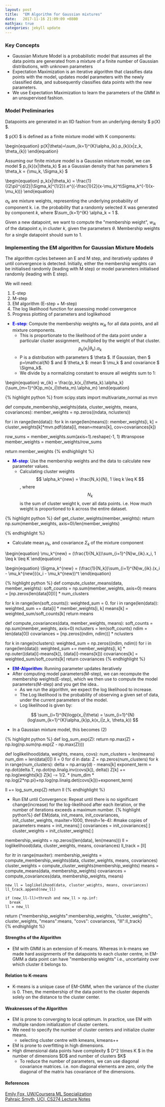 ```yaml
---
layout: post
title:  "EM Algorithm for Gaussian mixtures"
date:   2017-11-16 21:09:09 +0800
mathjax: true
categories: jekyll update
---
```

### Key Concepts
* Gaussian Mixture Model is a probabilistic model that assumes all the data points are generated from a mixture of a finite number of Gaussian distributions, with unknown parameters
* Expectation Maximization is an iterative algorithm that classifies data points with the model, updates model parameters with the newly classified data, and subsequently classifies data points with the new parameters.
* We use Expectation Maximization to learn the parameters of the GMM in an unsupervised fashion.

### Model Preliminaries
Datapoints are generated in an IID fashion from an underlying density \$ p(X) \$. 

\$ p(X) \$ is defined as a finite mixture model with K components:

\begin{equation}
p(X|\theta)=\sum_{k=1}^{K}\alpha_{k}.p_{k}(x|z_k, \theta_{k})
\end{equation}

Assuming our finite mixture model is a Gaussian mixture model, we can model \$ p_{k}(x\|\theta_k) \$ as a Gaussian density that has parameters $ \theta_k = \{\mu_k, \Sigma_k\} $

\begin{equation}
p_k(x|\theta_k) = \frac{1}{(2\pi)^{d/2}|\Sigma_k|^{1/2}}.e^{(-\frac{1}{2}(x-\mu_k)^t\Sigma_k^{-1}(x-\mu_k))} 
\end{equation}

$\alpha_k$ are mixture weights, representing the underlying probability of component k. i.e. the probability that a randomly selected X was generated by component $k$, where $\sum_{k=1}^{K} \alpha_k = 1 $.

Given a new datapoint, we want to compute the "membership weight", $w_{ik}$ of the datapoint $x_i$ in cluster $k$, given the parameters $\theta$. Membership weights for a single datapoint should sum to 1.

### Implementing the EM algorithm for Gaussian Mixture Models
The algorithm cycles between an E and M step, and iteratively updates $\theta$ until convergence is detected. Initially, either the membership weights can be initialised randomly (leading with M step) or model parameters initialised randomly (leading with E step).

We will need:
1. E-step
2. M-step
3. EM algorithm (E-step + M-step)
4. The log likelihood function for assessing model convergence
5. Progress plotting of parameters and loglikehood

* <span style="color:blue">**E-step**:</span> Compute the membership weights $w_{ik}$ for all data points, and all mixture components. 
  * This is proportionate to the likelihood of the data point under a particular cluster assignment, multiplied by the weight of that cluster.
$$ p_k(x_i|\theta_k).\alpha_k $$
  * P is a distribution with parameters \$ \theta \$. If Gaussian, then \$ p=\mathcal{N} \$ and \$ \theta_k \$: mean \$ \mu_k \$ and covariance \$ \Sigma_k\$.
  * We divide by a normalizing constant to ensure all weights sum to 1:

\begin{equation}
w_{ik} = \frac{p_k(x_i|\theta_k).\alpha_k}{\sum_{m=1}^{K}p_m(x_i|\theta_m).\alpha_m}
\end{equation}

{% highlight python %}
from scipy.stats import multivariate_normal as mvn

def compute_membership_weights(data, cluster_weights, means, covariances):
  member_weights = np.zeros((ndata, nclusters))

  for i in range(len(data)):
    for k in range(len(means)):
      member_weights[i, k] = cluster_weights[k]*mvn.pdf(data[i], mean=means[k], cov=covariances[k])
    
  row_sums = member_weights.sum(axis=1).reshape(-1, 1) #transpose
  member_weights = member_weights/row_sums

  return member_weights
{% endhighlight %}

* <span style="color:blue">**M-step**:</span> Use the membership weights and the data to calculate new parameter values. 
  * Calculating cluster weights
$$ \alpha_k^{new} = \frac{N_k}{N}, 1 \leq k \leq K $$, where $$ N_k $$ is the sum of cluster weight k, over all data points. i.e. How much weight is proportioned to k across the entire dataset.

{% highlight python %}
def get_cluster_weights(member_weights):
  return np.sum(member_weights, axis=0)/len(member_weights)

{% endhighlight %}

  * Calculate mean $\mu_k$, and covariance $\Sigma_k$ of the mixture component

\begin{equation}
\mu_k^{new} = (\frac{1}{N_k})\sum_{i=1}^{N}w_{ik}.x_i, 1 \leq k \leq K 
\end{equation}

\begin{equation}
\Sigma_k^{new} = (\frac{1}{N_k})\sum_{i=1}^{N}w_{ik}.(x_i - \mu_k^{new})(x_i - \mu_k^{new})^t
\end{equation}

{% highlight python %}
def compute_cluster_means(data, member_weights):
  soft_counts = np.sum(member_weights, axis=0)
  means = [np.zeros(len(data[0]))] * num_clusters

  for k in range(len(soft_counts)):
    weighted_sum = 0.
    for i in range(len(data)):
      weighted_sum += data[i] * member_weights[i, k]
      means[k] = weighted_sum/soft_counts[k]
  return means

def compute_covariances(data, member_weights, means):
  soft_counts = np.sum(member_weights, axis=0)
  nclusters = len(soft_counts)
  ndim = len(data[0])
  covariances = [np.zeros((ndim, ndim))] * nclusters

  for k in range(nclusters):
    weighted_sum = np.zeros((ndim, ndim))
    for i in range(len(data)):
      weighted_sum += member_weights[i, k] * np.outer((data[i]-means[k]), (data[i]-means[k]))
    covariances[k] = weighted_sum/soft_counts[k]
  return covariances
{% endhighlight %}

* <span style="color:blue">**EM-Algorithm**</span>: Running parameter updates iteratively
* After computing model parameters(M-step), we can recompute the membership weights(E-step), which we then use to compute the model parameters(M-step) and you get the idea..
  * As we run the algorithm, we expect the log likelihood to increase.
  * The Log likelihood is the probability of observing a given set of data, under the current parameters of the model.
  * Log likelihood is given by:

$$ \sum_{i=1}^{N}logp(x_i|\theta) = \sum_{i=1}^{N}(log\sum_{k=1}^{K}\alpha_{k}p_k(x_i|z_k, \theta_k)) $$

  * In a Gaussian mixture model, this becomes (2)

{% highlight python %}
def log_sum_exp(Z):
  return np.max(Z) + np.log(np.sum(np.exp(Z - np.max(Z))))

def loglikelihood(data, weights, means, covs):
  num_clusters = len(means)
  num_dim = len(data[0])
  ll = 0
  for d in data:
    Z = np.zeros(num_clusters)
    for k in range(num_clusters):
      delta = np.array(d) - means[k]
      exponent_term = np.dot(delta.T, np.dot(np.linalg.inv(covs[k]), delta))
      Z[k] += np.log(weights[k])
      Z[k] -= 1/2. * (num_dim * np.log(2*np.pi)+np.log(np.linalg.det(covs[k]))+exponent_term)

  ll += log_sum_exp(Z)
  return ll
  {% endhighlight %}


  * Run EM until Convergence: Repeat until there is no significant change(increase) for the log-likelihood after each iteration, or the number of iterations exceeds a maximum number.
{% highlight python%}
def EM(data, init_means, init_covariances, init_cluster_weights, maxiter=1000, thresh=1e-4):
  #make copies of parameters
  means = init_means[:]
  covariances = init_covariances[:]
  cluster_weights = init_cluster_weights[:]

  membership_weights = np.zeros((len(data), len(means)))
  ll = loglikelihood(data, cluster_weights, means, covariances)
  ll_track = [ll]

  for itr in range(maxiter):
    membership_weights = compute_membership_weights(data, cluster_weights, means, covariances)
    cluster_weights = compute_cluster_weights(membership_weights)
    means = compute_means(data, membership_weights)
    covariances = compute_covariances(data, membership_weights, means)
    
    new_ll = loglikelihood(data, cluster_weights, means, covariances)
    ll_track.append(new_ll)

    if (new_ll-ll)<thresh and new_ll > np.inf:
      break
    ll = new_ll

  return {"membership_weights":membership_weights, "cluster_weights":, cluster_weights, "means":means, "covs": covariances, "lll":ll_track}  
{% endhighlight %}
#### Strengths of the Algorithm
* EM with GMM is an extension of K-means. Whereas in k-means we made hard assignments of the datapoints to each cluster centre, in EM-GMM a data point can have "membership weights" i.e., uncertainty over which cluster it belongs to. 
#### Relation to K-means
* K-means is a unique case of EM-GMM, when the variance of the cluster is 0. Then, the membership of the data point to the cluster depends solely on the distance to the cluster center.

#### Weaknesses of the Algorithm
* EM is prone to converging to local optimum. In practice, use EM with multiple random initialization of cluster centers. 
* We need to specify the number of cluster centers and initialize cluster means.
  * selecting cluster centre with kmeans, kmeans++
* EM is prone to overfitting in high dimensions. 
* High dimensional data points have complexity \$ D^2 \times K \$ in the number of dimensions \$D\$ and number of clusters \$K\$ 
  * To reduce the number of parameters, we can use diagonal covariance matrices. i.e. non diagonal elements are zero, only the diagonal of the matrix has covariance of the dimensions.

#### References
[Emily Fox, UW/Coursera ML Specialization](https://www.coursera.org/specializations/machine-learning)
<br>
[Pahraic Smyth, UCI, CS274 Lecture Notes](http://www.ics.uci.edu/~smyth/courses/cs274/notes/EMnotes.pdf)

